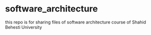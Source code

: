 # software_architecture
this repo is for sharing files of software architecture course of Shahid Behesti University
